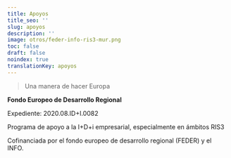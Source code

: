 ```yaml
---
title: Apoyos
title_seo: ''
slug: apoyos
description: ''
image: otros/feder-info-ris3-mur.png
toc: false
draft: false
noindex: true
translationKey: apoyos
---
```


> Una manera de hacer Europa

**Fondo Europeo de Desarrollo Regional**

Expediente: 2020.08.ID+I.0082

Programa de apoyo a la I+D+i empresarial, especialmente en ámbitos RIS3

Cofinanciada por el fondo europeo de desarrollo regional (FEDER) y el INFO.

